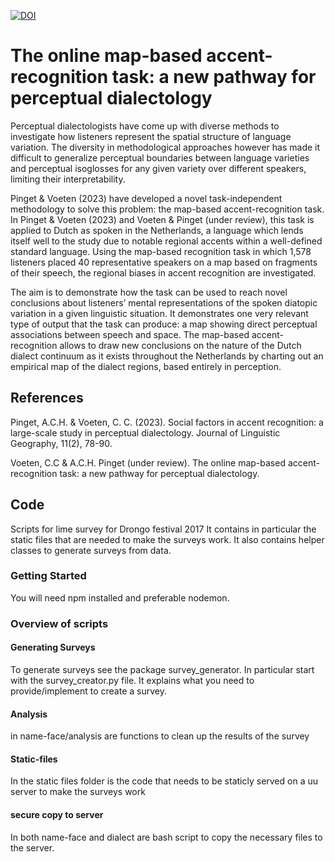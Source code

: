 [![DOI](https://zenodo.org/badge/90836834.svg)](https://zenodo.org/doi/10.5281/zenodo.12653011)

# The online map-based accent-recognition task: a new pathway for perceptual dialectology

Perceptual dialectologists have come up with diverse methods to investigate how listeners represent the spatial structure of language variation. The diversity in methodological approaches however has made it difficult to generalize perceptual boundaries between language varieties and perceptual isoglosses for any given variety over different speakers, limiting their interpretability. 

Pinget & Voeten (2023) have developed a novel task-independent methodology to solve this problem: the map-based accent-recognition task. In Pinget & Voeten (2023) and Voeten & Pinget (under review), this task is applied to Dutch as spoken in the Netherlands, a language which lends itself well to the study due to notable regional accents within a well-defined standard language. Using the map-based recognition task in which 1,578 listeners placed 40 representative speakers on a map based on fragments of their speech, the regional biases in accent recognition are investigated.

The aim is to demonstrate how the task can be used to reach novel conclusions about listeners’ mental representations of the spoken diatopic variation in a given linguistic situation. It demonstrates one very relevant type of output that the task can produce: a map showing direct perceptual associations between speech and space. The map-based accent-recognition allows to draw new conclusions on the nature of the Dutch dialect continuum as it exists throughout the Netherlands by charting out an empirical map of the dialect regions, based entirely in perception. 

## References

Pinget, A.C.H. & Voeten, C. C. (2023). Social factors in accent recognition: a large-scale study in perceptual dialectology. Journal of Linguistic Geography, 11(2), 78-90.

Voeten, C.C & A.C.H. Pinget (under review). The online map-based accent-recognition task: a new pathway for perceptual dialectology.


## Code
Scripts for lime survey for Drongo festival 2017 It contains in particular the static files that are needed to make the surveys work. It also contains helper classes to generate surveys from data.

### Getting Started
You will need npm installed and preferable nodemon.

### Overview of scripts

#### Generating Surveys
To generate surveys see the package survey_generator. In particular start with the survey_creator.py file.
It explains what you need to provide/implement to create a survey.


#### Analysis
in name-face/analysis are functions to clean up the results of the survey


#### Static-files
In the static files folder is the code that needs to be staticly served on a uu server to make the surveys work


#### secure copy to server
In both name-face and dialect are bash script to copy the necessary files to the server.




